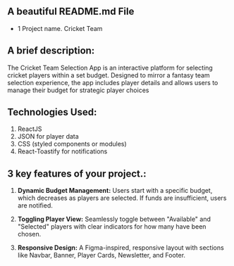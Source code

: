## A beautiful README.md File

- 1 Project name. Cricket Team
## A brief description: 
The Cricket Team Selection App is an interactive platform for selecting cricket players within a set budget. Designed to mirror a fantasy team selection experience, the app includes player details and allows users to manage their budget for strategic player choices
## Technologies Used:
1. ReactJS
2. JSON for player data
3. CSS (styled components or modules)
4. React-Toastify for notifications

## 3 key features of your project.: 
1. **Dynamic Budget Management:**
Users start with a specific budget, which decreases as players are selected. If funds are insufficient, users are notified.


2. **Toggling Player View:**
Seamlessly toggle between "Available" and "Selected" players with clear indicators for how many have been chosen.
3. **Responsive Design:**
A Figma-inspired, responsive layout with sections like Navbar, Banner, Player Cards, Newsletter, and Footer.

